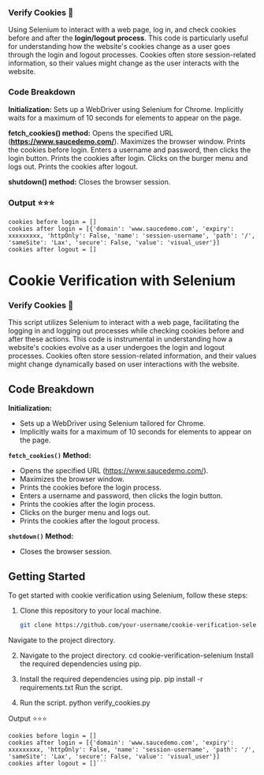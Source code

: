 ### Verify Cookies 🔐

Using Selenium to interact with a web page, log in, and check cookies before and after the **login/logout process**. This code is particularly useful for understanding how the website's cookies change as a user goes through the login and logout processes. Cookies often store session-related information, so their values might change as the user interacts with the website.
### Code Breakdown
**Initialization:**
Sets up a WebDriver using Selenium for Chrome.
Implicitly waits for a maximum of 10 seconds for elements to appear on the page.

**fetch_cookies() method:**
Opens the specified URL (**https://www.saucedemo.com/**).
Maximizes the browser window. 
Prints the cookies before login.
Enters a username and password, then clicks the login button.
Prints the cookies after login.
Clicks on the burger menu and logs out.
Prints the cookies after logout.

**shutdown() method:**
Closes the browser session.

### Output ⭐⭐⭐
```
cookies before login = []
cookies after login = [{'domain': 'www.saucedemo.com', 'expiry': xxxxxxxxx, 'httpOnly': False, 'name': 'session-username', 'path': '/', 'sameSite': 'Lax', 'secure': False, 'value': 'visual_user'}]
cookies after logout = []
```
# Cookie Verification with Selenium

### Verify Cookies 🔐

This script utilizes Selenium to interact with a web page, facilitating the logging in and logging out processes while checking cookies before and after these actions. This code is instrumental in understanding how a website's cookies evolve as a user undergoes the login and logout processes. Cookies often store session-related information, and their values might change dynamically based on user interactions with the website.

## Code Breakdown

**Initialization:**
- Sets up a WebDriver using Selenium tailored for Chrome.
- Implicitly waits for a maximum of 10 seconds for elements to appear on the page.

**`fetch_cookies()` Method:**
- Opens the specified URL (https://www.saucedemo.com/).
- Maximizes the browser window.
- Prints the cookies before the login process.
- Enters a username and password, then clicks the login button.
- Prints the cookies after the login process.
- Clicks on the burger menu and logs out.
- Prints the cookies after the logout process.

**`shutdown()` Method:**
- Closes the browser session.

## Getting Started

To get started with cookie verification using Selenium, follow these steps:

1. Clone this repository to your local machine.
   ```bash
   git clone https://github.com/your-username/cookie-verification-selenium.git
Navigate to the project directory.

2. Navigate to the project directory.
cd cookie-verification-selenium
Install the required dependencies using pip.

3. Install the required dependencies using pip.
pip install -r requirements.txt
Run the script.

4. Run the script.
python verify_cookies.py

Output ⭐⭐⭐
```
cookies before login = []
cookies after login = [{'domain': 'www.saucedemo.com', 'expiry': xxxxxxxxx, 'httpOnly': False, 'name': 'session-username', 'path': '/', 'sameSite': 'Lax', 'secure': False, 'value': 'visual_user'}]
cookies after logout = []```
